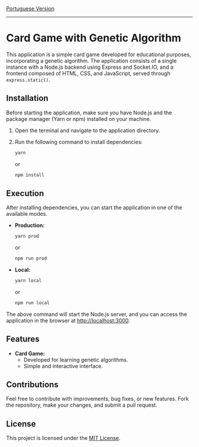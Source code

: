 [Portuguese Version](README.PT.md)

---

# Card Game with Genetic Algorithm

This application is a simple card game developed for educational purposes, incorporating a genetic algorithm. The application consists of a single instance with a Node.js backend using Express and Socket.IO, and a frontend composed of HTML, CSS, and JavaScript, served through `express.static()`.

## Installation

Before starting the application, make sure you have Node.js and the package manager (Yarn or npm) installed on your machine.

1. Open the terminal and navigate to the application directory.

2. Run the following command to install dependencies:

   ```bash
   yarn
   ```

   or

   ```bash
   npm install
   ```

## Execution

After installing dependencies, you can start the application in one of the available modes.

- **Production:**
  ```bash
  yarn prod
  ```
  or
  ```bash
  npm run prod
  ```

- **Local:**
  ```bash
  yarn local
  ```
  or
  ```bash
  npm run local
  ```

The above command will start the Node.js server, and you can access the application in the browser at [http://localhost:3000](http://localhost:3000).

## Features

- **Card Game:**
  - Developed for learning genetic algorithms.
  - Simple and interactive interface.

## Contributions

Feel free to contribute with improvements, bug fixes, or new features. Fork the repository, make your changes, and submit a pull request.

## License

This project is licensed under the [MIT License](LICENSE).